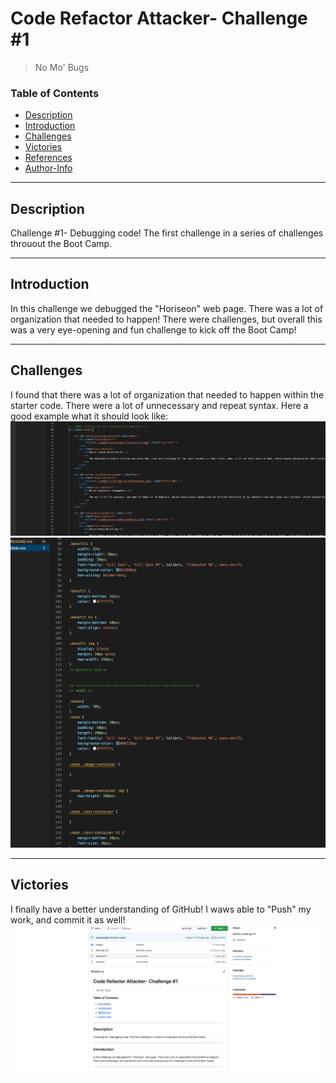 # Code Refactor Attacker- Challenge #1

> No Mo' Bugs 

### Table of Contents 

- [Description](#description)
- [Introduction](#introduction)
- [Challenges](#challenges)
- [Victories](#victories)
- [References](#references)
- [Author-Info](#author-info)

---

## Description 
Challenge #1- Debugging code! 
The first challenge in a series of challenges throuout the Boot Camp. 

---

## Introduction 
In this challenge we debugged the "Horiseon" web page. There was a lot of organization that needed to happen! There were challenges, but overall this was a very eye-opening and fun challenge to kick off the Boot Camp! 


---

## Challenges 
I found that there was a lot of organization that needed to happen within the starter code. There were a lot of unnecessary and repeat syntax. Here a good example what it should look like:
<img src="./images/screenshot1.png" /> 
<img src="./images/screenshot2.png" />

---

## Victories 
I finally have a better understanding of GitHub! I waws able to "Push" my work, and commit it as well!
<img src="./images/screenshot3.png" />

